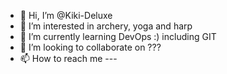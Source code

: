 - 👋 Hi, I’m @Kiki-Deluxe
- 👀 I’m interested in archery, yoga and harp
- 🌱 I’m currently learning DevOps :) including GIT
- 💞️ I’m looking to collaborate on ???
- 📫 How to reach me ---

<!---
Kiki-Deluxe/Kiki-Deluxe is a ✨ special ✨ repository because its `README.md` (this file) appears on your GitHub profile.
You can click the Preview link to take a look at your changes.
--->
